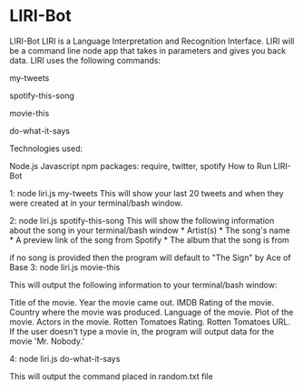 # LIRI-Bot
LIRI-Bot
LIRI is a Language Interpretation and Recognition Interface. LIRI will be a command line node app that takes in parameters and gives you back data. LIRI uses the following commands:

my-tweets

spotify-this-song

movie-this

do-what-it-says

Technologies used:

Node.js
Javascript
npm packages: require, twitter, spotify
How to Run LIRI-Bot

1: node liri.js my-tweets This will show your last 20 tweets and when they were created at in your terminal/bash window.

2: node liri.js spotify-this-song <song name here> This will show the following information about the song in your terminal/bash window * Artist(s) * The song's name * A preview link of the song from Spotify * The album that the song is from

if no song is provided then the program will default to
"The Sign" by Ace of Base
3: node liri.js movie-this <movie name here>

This will output the following information to your terminal/bash window:

Title of the movie.
Year the movie came out.
IMDB Rating of the movie.
Country where the movie was produced.
Language of the movie.
Plot of the movie.
Actors in the movie.
Rotten Tomatoes Rating.
Rotten Tomatoes URL.
If the user doesn't type a movie in, the program will output data for the movie 'Mr. Nobody.'

4: node liri.js do-what-it-says

This will output the command placed in random.txt file